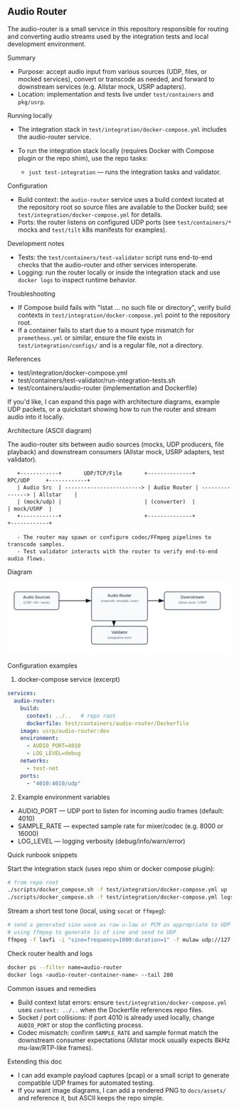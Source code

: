 ## Audio Router

The audio-router is a small service in this repository responsible for routing and converting audio streams used by the integration tests and local development environment.

Summary
- Purpose: accept audio input from various sources (UDP, files, or mocked services), convert or transcode as needed, and forward to downstream services (e.g. Allstar mock, USRP adapters).
- Location: implementation and tests live under `test/containers` and `pkg/usrp`.

Running locally
- The integration stack in `test/integration/docker-compose.yml` includes the audio-router service.
- To run the integration stack locally (requires Docker with Compose plugin or the repo shim), use the repo tasks:

  - `just test-integration` — runs the integration tasks and validator.

Configuration
- Build context: the `audio-router` service uses a build context located at the repository root so source files are available to the Docker build; see `test/integration/docker-compose.yml` for details.
- Ports: the router listens on configured UDP ports (see `test/containers/*` mocks and `test/tilt` k8s manifests for examples).

Development notes
- Tests: the `test/containers/test-validator` script runs end-to-end checks that the audio-router and other services interoperate.
- Logging: run the router locally or inside the integration stack and use `docker logs` to inspect runtime behavior.

Troubleshooting
- If Compose build fails with "lstat ... no such file or directory", verify build contexts in `test/integration/docker-compose.yml` point to the repository root.
- If a container fails to start due to a mount type mismatch for `prometheus.yml` or similar, ensure the file exists in `test/integration/configs/` and is a regular file, not a directory.

References
- test/integration/docker-compose.yml
- test/containers/test-validator/run-integration-tests.sh
- test/containers/audio-router (implementation and Dockerfile)

If you'd like, I can expand this page with architecture diagrams, example UDP packets, or a quickstart showing how to run the router and stream audio into it locally.

Architecture (ASCII diagram)

The audio-router sits between audio sources (mocks, UDP producers, file playback) and downstream consumers (Allstar mock, USRP adapters, test validator).

```
   +------------+       UDP/TCP/File       +--------------+      RPC/UDP     +------------+
   | Audio Src  | ------------------------> | Audio Router | ---------------> | Allstar    |
   | (mock/udp) |                          | (converter)  |                  | mock/USRP  |
   +------------+                          +--------------+                  +------------+

   - The router may spawn or configure codec/FFmpeg pipelines to transcode samples.
   - Test validator interacts with the router to verify end-to-end audio flows.
```

  Diagram

  ![Audio Router architecture diagram](docs/assets/audio-router.svg "Audio Router architecture")

Configuration examples

1) docker-compose service (excerpt)

```yaml
services:
  audio-router:
    build:
      context: ../..   # repo root
      dockerfile: test/containers/audio-router/Dockerfile
    image: usrp/audio-router:dev
    environment:
      - AUDIO_PORT=4010
      - LOG_LEVEL=debug
    networks:
      - test-net
    ports:
      - "4010:4010/udp"
```

2) Example environment variables

- AUDIO_PORT — UDP port to listen for incoming audio frames (default: 4010)
- SAMPLE_RATE — expected sample rate for mixer/codec (e.g. 8000 or 16000)
- LOG_LEVEL — logging verbosity (debug/info/warn/error)

Quick runbook snippets

Start the integration stack (uses repo shim or docker compose plugin):

```bash
# from repo root
./scripts/docker_compose.sh -f test/integration/docker-compose.yml up --build -d
./scripts/docker_compose.sh -f test/integration/docker-compose.yml logs -f audio-router
```

Stream a short test tone (local, using `socat` or `ffmpeg`):

```bash
# send a generated sine wave as raw u-law or PCM as appropriate to UDP port
# using ffmpeg to generate 1s of sine and send to UDP
ffmpeg -f lavfi -i "sine=frequency=1000:duration=1" -f mulaw udp://127.0.0.1:4010
```

Check router health and logs

```bash
docker ps --filter name=audio-router
docker logs <audio-router-container-name> --tail 200
```

Common issues and remedies

- Build context lstat errors: ensure `test/integration/docker-compose.yml` uses `context: ../..` when the Dockerfile references repo files.
- Socket / port collisions: if port 4010 is already used locally, change `AUDIO_PORT` or stop the conflicting process.
- Codec mismatch: confirm `SAMPLE_RATE` and sample format match the downstream consumer expectations (Allstar mock usually expects 8kHz mu-law/RTP-like frames).

Extending this doc

- I can add example payload captures (pcap) or a small script to generate compatible UDP frames for automated testing.
- If you want image diagrams, I can add a rendered PNG to `docs/assets/` and reference it, but ASCII keeps the repo simple.
